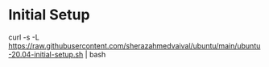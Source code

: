 
# Initial Setup


curl -s -L https://raw.githubusercontent.com/sherazahmedvaival/ubuntu/main/ubuntu-20.04-initial-setup.sh | bash
